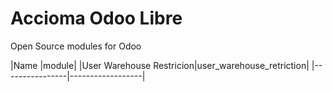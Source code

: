 # Accioma Odoo Libre
Open Source modules for Odoo

|Name            |module|
|User Warehouse Restricion|user_warehouse_retriction|
|----------------|------------------|
